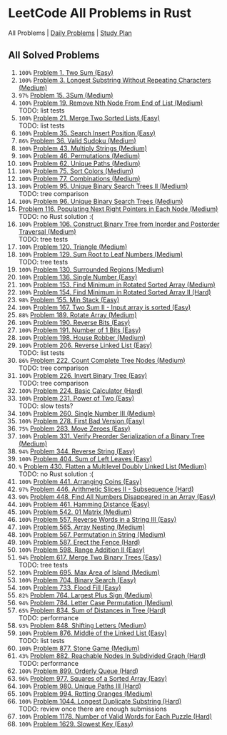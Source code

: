 LeetCode All Problems in Rust
=============================

All Problems | [Daily Problems](DAILY.md) | [Study Plan](STUDY_PLAN.md)

All Solved Problems
-------------------

1. `100%` [Problem 1. Two Sum (Easy)](problem_0001/)
2. `100%` [Problem 3. Longest Substring Without Repeating Characters (Medium)](problem_0003/)
3. `97%` [Problem 15. 3Sum (Medium)](problem_0015/)
4. `100%` [Problem 19. Remove Nth Node From End of List (Medium)](problem_0019/) \
    TODO: list tests
5. `100%` [Problem 21. Merge Two Sorted Lists (Easy)](problem_0021/) \
    TODO: list tests
6. `100%` [Problem 35. Search Insert Position (Easy)](problem_0035/)
7. `86%` [Problem 36. Valid Sudoku (Medium)](problem_0036/)
8. `100%` [Problem 43. Multiply Strings (Medium)](problem_0043/)
9. `100%` [Problem 46. Permutations (Medium)](problem_0046/)
10. `100%` [Problem 62. Unique Paths (Medium)](problem_0062/)
11. `100%` [Problem 75. Sort Colors (Medium)](problem_0075/)
12. `100%` [Problem 77. Combinations (Medium)](problem_0077/)
13. `100%` [Problem 95. Unique Binary Search Trees II (Medium)](problem_0095/) \
    TODO: tree comparison
14. `100%` [Problem 96. Unique Binary Search Trees (Medium)](problem_0096/)
15. [Problem 116. Populating Next Right Pointers in Each Node (Medium)](problem_0116/) \
    TODO: no Rust solution :(
16. `100%` [Problem 106. Construct Binary Tree from Inorder and Postorder Traversal (Medium)](problem_0106/) \
    TODO: tree tests
17. `100%` [Problem 120. Triangle (Medium)](problem_0120/)
18. `100%` [Problem 129. Sum Root to Leaf Numbers (Medium)](problem_0129/) \
    TODO: tree tests
19. `100%` [Problem 130. Surrounded Regions (Medium)](problem_0130/)
20. `100%` [Problem 136. Single Number (Easy)](problem_0136/)
21. `100%` [Problem 153. Find Minimum in Rotated Sorted Array (Medium)](problem_0153/)
22. `100%` [Problem 154. Find Minimum in Rotated Sorted Array II (Hard)](problem_0154/)
23. `98%` [Problem 155. Min Stack (Easy)](problem_0155/)
24. `100%` [Problem 167. Two Sum II - Input array is sorted (Easy)](problem_0167/)
25. `88%` [Problem 189. Rotate Array (Medium)](problem_0189/)
26. `100%` [Problem 190. Reverse Bits (Easy)](problem_0190/)
27. `100%` [Problem 191. Number of 1 Bits (Easy)](problem_0191/)
28. `100%` [Problem 198. House Robber (Medium)](problem_0198/)
29. `100%` [Problem 206. Reverse Linked List (Easy)](problem_0206/) \
    TODO: list tests
30. `86%` [Problem 222. Count Complete Tree Nodes (Medium)](problem_0222/) \
    TODO: tree comparison
31. `100%` [Problem 226. Invert Binary Tree (Easy)](problem_0226/) \
    TODO: tree comparison
32. `100%` [Problem 224. Basic Calculator (Hard)](problem_0224/)
33. `100%` [Problem 231. Power of Two (Easy)](problem_0231/) \
    TODO: slow tests?
34. `100%` [Problem 260. Single Number III (Medium)](problem_0260/)
35. `100%` [Problem 278. First Bad Version (Easy)](problem_0278/)
36. `75%` [Problem 283. Move Zeroes (Easy)](problem_0283/)
37. `100%` [Problem 331. Verify Preorder Serialization of a Binary Tree (Medium)](problem_0331/)
38. `94%` [Problem 344. Reverse String (Easy)](problem_0344/)
39. `100%` [Problem 404. Sum of Left Leaves (Easy)](problem_0404/)
40. `%` [Problem 430. Flatten a Multilevel Doubly Linked List (Medium)](problem_0430/) \
    TODO: no Rust solution :(
41. `100%` [Problem 441. Arranging Coins (Easy)](problem_0441/)
42. `97%` [Problem 446. Arithmetic Slices II - Subsequence (Hard)](problem_0446/)
43. `90%` [Problem 448. Find All Numbers Disappeared in an Array (Easy)](problem_0448/)
44. `100%` [Problem 461. Hamming Distance (Easy)](problem_0461/)
45. `100%` [Problem 542. 01 Matrix (Medium)](problem_0542/)
46. `100%` [Problem 557. Reverse Words in a String III (Easy)](problem_0557/)
47. `100%` [Problem 565. Array Nesting (Medium)](problem_0565/)
48. `100%` [Problem 567. Permutation in String (Medium)](problem_0567/)
49. `100%` [Problem 587. Erect the Fence (Hard)](problem_0587/)
50. `100%` [Problem 598. Range Addition II (Easy)](problem_0598/)
51. `94%` [Problem 617. Merge Two Binary Trees (Easy)](problem_0617/) \
    TODO: tree tests
52. `100%` [Problem 695. Max Area of Island (Medium)](problem_0695/)
53. `100%` [Problem 704. Binary Search (Easy)](problem_0704/)
54. `100%` [Problem 733. Flood Fill (Easy)](problem_0733/)
55. `82%` [Problem 764. Largest Plus Sign (Medium)](problem_0764/)
56. `94%` [Problem 784. Letter Case Permutation (Medium)](problem_0784/)
57. `65%` [Problem 834. Sum of Distances in Tree (Hard)](problem_0834/) \
    TODO: performance
58. `93%` [Problem 848. Shifting Letters (Medium)](problem_0848/)
59. `100%` [Problem 876. Middle of the Linked List (Easy)](problem_0876/) \
    TODO: list tests
60. `100%` [Problem 877. Stone Game (Medium)](problem_0877/)
61. `43%` [Problem 882. Reachable Nodes In Subdivided Graph (Hard)](problem_0882/) \
    TODO: performance
62. `100%` [Problem 899. Orderly Queue (Hard)](problem_0899/)
63. `96%` [Problem 977. Squares of a Sorted Array (Easy)](problem_0977/)
64. `100%` [Problem 980. Unique Paths III (Hard)](problem_0980/)
65. `100%` [Problem 994. Rotting Oranges (Medium)](problem_0994/)
66. `100%` [Problem 1044. Longest Duplicate Substring (Hard)](problem_1044/) \
    TODO: review once there are enough submissions
67. `100%` [Problem 1178. Number of Valid Words for Each Puzzle (Hard)](problem_1178/)
68. `100%` [Problem 1629. Slowest Key (Easy)](problem_1629/)
